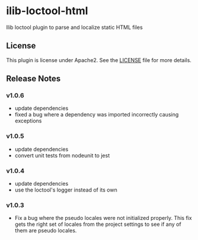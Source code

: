 # ilib-loctool-html

Ilib loctool plugin to parse and localize static HTML files

## License

This plugin is license under Apache2. See the [LICENSE](./LICENSE)
file for more details.

## Release Notes

### v1.0.6

- update dependencies
- fixed a bug where a dependency was imported incorrectly causing
  exceptions

### v1.0.5

- update dependencies
- convert unit tests from nodeunit to jest

### v1.0.4

- update dependencies
- use the loctool's logger instead of its own

### v1.0.3

- Fix a bug where the pseudo locales were not initialized properly.
  This fix gets the right set of locales from the project settings to
  see if any of them are pseudo locales.

